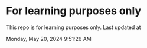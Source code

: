 # For learning purposes only
This repo is for learning purposes only.
Last updated at

Monday, May 20, 2024 9:51:26 AM

